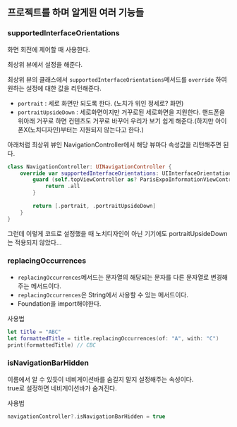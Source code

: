 
## 프로젝트를 하며 알게된 여러 기능들

### supportedInterfaceOrientations
화면 회전에 제어할 때 사용한다.

최상위 뷰에서 설정을 해준다.

최상위 뷰의 클래스에서 `supportedInterfaceOrientations`메서드를 `override` 하여 원하는 설정에 대한 값을 리턴해준다.   

- `portrait` : 세로 화면만 되도록 한다. (노치가 위인 정세로? 화면)
- `portraitUpsideDown` : 세로화면이지만 거꾸로된 세로화면을 지원한다. 핸드폰을 위아래 거꾸로 하면 컨텐츠도 거꾸로 바꾸어 우리가 보기 쉽게 해준다.(하지만 아이폰X(노치디자인)부터는 지원되지 않는다고 한다.)

아래처럼 최상위 뷰인 NavigationController에서 해당 뷰마다 속성값을 리턴해주면 된다.

```swift
class NavigationController: UINavigationController {
    override var supportedInterfaceOrientations: UIInterfaceOrientationMask {
        guard (self.topViewController as? ParisExpoInformationViewController) != nil else {
            return .all
        }
        
        return [.portrait, .portraitUpsideDown]
    }
}
```

그런데 이렇게 코드로 설정했을 때 노치디자인이 아닌 기기에도 portraitUpsideDown는 적용되지 않았다...


### replacingOccurrences
- `replacingOccurrences`메서드는 문자열의 해당되는 문자를 다른 문자열로 변경해주는 메서드이다.   
- `replacingOccurrences`은 String에서 사용할 수 있는 메서드이다.   
- Foundation을 import해야한다.

사용법  

```swift
let title = "ABC"
let formattedTitle = title.replacingOccurrences(of: "A", with: "C")
print(formattedTitle) // CBC
```


### isNavigationBarHidden
이름에서 알 수 있듯이 네비게이션바를 숨길지 말지 설정해주는 속성이다.   
true로 설정하면 네비게이션바가 숨겨진다.

사용법
```swift
navigationController?.isNavigationBarHidden = true
```
